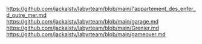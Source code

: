 https://github.com/jackalstv/labyrteam/blob/main/l'appartement_des_enfer_d_outre_mer.md
https://github.com/jackalstv/labyrteam/blob/main/garage.md
https://github.com/jackalstv/labyrteam/blob/main/Grenier.md
https://github.com/jackalstv/labyrteam/blob/main/gameover.md